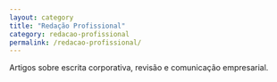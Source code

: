 ```yaml
---
layout: category
title: "Redação Profissional"
category: redacao-profissional
permalink: /redacao-profissional/
---
```


Artigos sobre escrita corporativa, revisão e comunicação empresarial.